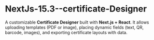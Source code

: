 # NextJs-15.3--certificate-Designer
A customizable **Certificate Designer** built with **Next.js + React**.   It allows uploading templates (PDF or image), placing dynamic fields (text, QR, barcode, images), and exporting certificate layouts with data.
